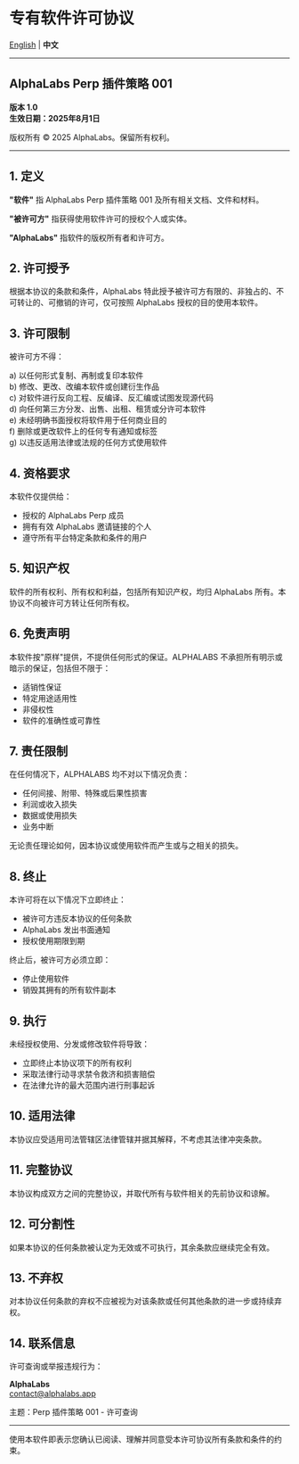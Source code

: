 # 专有软件许可协议

[English](./LICENSE-EN.md) | **中文**

---

## AlphaLabs Perp 插件策略 001

**版本 1.0**  
**生效日期：2025年8月1日**

版权所有 © 2025 AlphaLabs。保留所有权利。

---

## 1. 定义

**"软件"** 指 AlphaLabs Perp 插件策略 001 及所有相关文档、文件和材料。

**"被许可方"** 指获得使用软件许可的授权个人或实体。

**"AlphaLabs"** 指软件的版权所有者和许可方。

## 2. 许可授予

根据本协议的条款和条件，AlphaLabs 特此授予被许可方有限的、非独占的、不可转让的、可撤销的许可，仅可按照 AlphaLabs 授权的目的使用本软件。

## 3. 许可限制

被许可方不得：

a) 以任何形式复制、再制或复印本软件  
b) 修改、更改、改编本软件或创建衍生作品  
c) 对软件进行反向工程、反编译、反汇编或试图发现源代码  
d) 向任何第三方分发、出售、出租、租赁或分许可本软件  
e) 未经明确书面授权将软件用于任何商业目的  
f) 删除或更改软件上的任何专有通知或标签  
g) 以违反适用法律或法规的任何方式使用软件

## 4. 资格要求

本软件仅提供给：
- 授权的 AlphaLabs Perp 成员
- 拥有有效 AlphaLabs 邀请链接的个人
- 遵守所有平台特定条款和条件的用户

## 5. 知识产权

软件的所有权利、所有权和利益，包括所有知识产权，均归 AlphaLabs 所有。本协议不向被许可方转让任何所有权。

## 6. 免责声明

本软件按"原样"提供，不提供任何形式的保证。ALPHALABS 不承担所有明示或暗示的保证，包括但不限于：
- 适销性保证
- 特定用途适用性
- 非侵权性
- 软件的准确性或可靠性

## 7. 责任限制

在任何情况下，ALPHALABS 均不对以下情况负责：
- 任何间接、附带、特殊或后果性损害
- 利润或收入损失
- 数据或使用损失
- 业务中断

无论责任理论如何，因本协议或使用软件而产生或与之相关的损失。

## 8. 终止

本许可将在以下情况下立即终止：
- 被许可方违反本协议的任何条款
- AlphaLabs 发出书面通知
- 授权使用期限到期

终止后，被许可方必须立即：
- 停止使用软件
- 销毁其拥有的所有软件副本

## 9. 执行

未经授权使用、分发或修改软件将导致：
- 立即终止本协议项下的所有权利
- 采取法律行动寻求禁令救济和损害赔偿
- 在法律允许的最大范围内进行刑事起诉

## 10. 适用法律

本协议应受适用司法管辖区法律管辖并据其解释，不考虑其法律冲突条款。

## 11. 完整协议

本协议构成双方之间的完整协议，并取代所有与软件相关的先前协议和谅解。

## 12. 可分割性

如果本协议的任何条款被认定为无效或不可执行，其余条款应继续完全有效。

## 13. 不弃权

对本协议任何条款的弃权不应被视为对该条款或任何其他条款的进一步或持续弃权。

## 14. 联系信息

许可查询或举报违规行为：

**AlphaLabs**  
contact@alphalabs.app

主题：Perp 插件策略 001 - 许可查询

---

使用本软件即表示您确认已阅读、理解并同意受本许可协议所有条款和条件的约束。